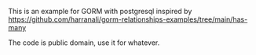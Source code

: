 This is an example for GORM with postgresql  inspired by https://github.com/harranali/gorm-relationships-examples/tree/main/has-many

The code is public domain, use it for whatever.